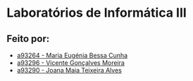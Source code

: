# Laboratórios de Informática III

## Feito por:
- [a93264 - Maria Eugénia Bessa Cunha](https://github.com/stellaechild) 
- [a93296 - Vicente Gonçalves Moreira](https://github.com/VicShadow)
- [a93290 - Joana Maia Teixeira Alves](https://github.com/marshaia)